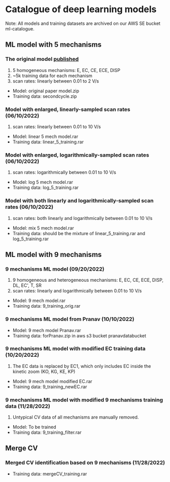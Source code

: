 # Catalogue of deep learning models 
Note: All models and training datasets are archived on our AWS SE bucket ml-catalogue.
## ML model with 5 mechanisms
### The original model [published](https://pubs.acs.org/doi/10.1021/acsmeasuresciau.2c00045)
1. 5 homogeneous mechanisms: E, EC, CE, ECE, DISP
2. ~5k training data for each mechanism
3. scan rates: linearly between 0.01 to 2 V/s
- Model: original paper model.zip
- Training data: secondcycle.zip
### Model with enlarged, linearly-sampled scan rates (06/10/2022)
1. scan rates: linearly between 0.01 to 10 V/s
- Model: linear 5 mech model.rar
- Training data: linear_5_training.rar
### Model with enlarged, logarithmically-sampled scan rates (06/10/2022)
1. scan rates: logarithmically between 0.01 to 10 V/s
- Model: log 5 mech model.rar
- Training data: log_5_training.rar
### Model with both linearly and logarithmically-sampled scan rates (06/10/2022)
1. scan rates: both linearly and logarithmically between 0.01 to 10 V/s
- Model: mix 5 mech model.rar
- Training data: should be the mixture of linear_5_training.rar and log_5_training.rar
## ML model with 9 mechanisms 
### 9 mechanisms ML model (09/20/2022)
1. 9 homogeneous and heterogeneous mechanisms: E, EC, CE, ECE, DISP, DL, EC', T, SR 
2. scan rates: linearly and logarithmically between 0.01 to 10 V/s
- Model: 9 mech model.rar
- Training data: 9_training_orig.rar
### 9 mechanisms ML model from Pranav (10/10/2022)
- Model: 9 mech model Pranav.rar
- Training data: forPranav.zip in aws s3 bucket pranavdatabucket
###  9 mechanisms ML model with modified EC training data (10/20/2022)
1. The EC data is replaced by EC1, which only includes EC inside the kinetic zoom (KO, KG, KE, KP)
- Model: 9 mech model modified EC.rar
- Training data: 9_training_newEC.rar

### 9 mechanisms ML model with modified 9 mechanisms training data (11/28/2022)
1. Untypical CV data of all mechanisms are manually removed.
- Model: To be trained
- Training data: 9_training_filter.rar

## Merge CV 
### Merged CV identification based on 9 mechanisms (11/28/2022)
- Training data: mergeCV_training.rar

